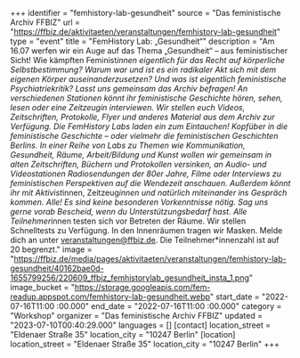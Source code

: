 +++
identifier = "femhistory-lab-gesundheit"
source = "Das feministische Archiv FFBIZ"
url = "https://ffbiz.de/aktivitaeten/veranstaltungen/femhistory-lab-gesundheit"
type = "event"
title = "FemHistory Lab: „Gesundheit“"
description = "Am 16.07 werfen wir ein Auge auf das Thema „Gesundheit“ – aus feministischer Sicht!
Wie kämpften Feminist*innen eigentlich für das Recht auf körperliche Selbstbestimmung? Warum war und ist es ein radikaler Akt sich mit dem eigenen Körper auseinanderzusetzen? Und was ist eigentlich feministische Psychiatriekritik? 
Lasst uns gemeinsam das Archiv befragen! An verschiedenen Stationen könnt ihr feministische Geschichte hören, sehen, lesen oder eine Zeitzeugin interviewen. Wir stellen euch Videos, Zeitschriften, Protokolle, Flyer und anderes Material aus dem Archiv zur Verfügung.
Die FemHistory Labs laden ein zum Eintauchen! Kopfüber in die feministische Geschichte – oder vielmehr die feministischen Geschichten Berlins. In einer Reihe von Labs zu Themen wie Kommunikation, Gesundheit, Räume, Arbeit/Bildung und Kunst wollen wir gemeinsam in alten Zeitschriften, Büchern und Protokollen versinken, an Audio- und Videostationen Radiosendungen der 80er Jahre, Filme oder Interviews zu feministischen Perspektiven auf die Wendezeit anschauen. Außerdem könnt ihr mit Aktivist*innen, Zeitzeug*innen und natürlich miteinander ins Gespräch kommen.
Alle! Es sind keine besonderen Vorkenntnisse nötig. Sag uns gerne vorab Bescheid, wenn du Unterstützungsbedarf hast.
Alle Teilnehmer*innen testen sich vor Betreten der Räume. Wir stellen Schnelltests zu Verfügung. In den Innenräumen tragen wir Masken.
Melde dich an unter veranstaltungen@ffbiz.de. Die Teilnehmer*innenzahl ist auf 20 begrenzt."
image = "https://ffbiz.de/media/pages/aktivitaeten/veranstaltungen/femhistory-lab-gesundheit/40162bae0d-1655799256/220609_ffbiz_femhistorylab_gesundheit_insta_1.png"
image_bucket = "https://storage.googleapis.com/fem-readup.appspot.com/femhistory-lab-gesundheit.webp"
start_date = "2022-07-16T11:00 :00.000"
end_date = "2022-07-16T11:00 :00.000"
category = "Workshop"
organizer = "Das feministische Archiv FFBIZ"
updated = "2023-07-10T00:40:29.000"
languages = []
[contact]
location_street = "Eldenaer Straße 35"
location_city = "10247 Berlin"
[location]
location_street = "Eldenaer Straße 35"
location_city = "10247 Berlin"
+++